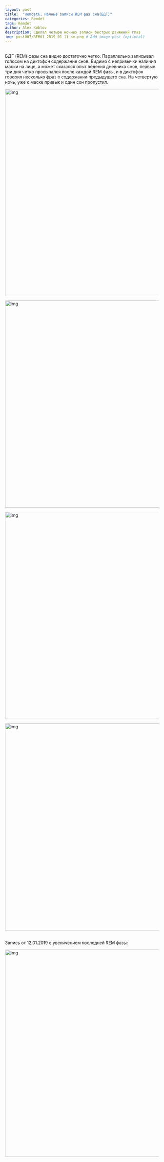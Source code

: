 ```yaml
---
layout: post
title:  "Remdet6, Начные записи REM фаз сна(БДГ)"
categories: Remdet
tags: Remdet
author: Alex Koblov
description: Сделал четыре ночных записи быстрых движений глаз
img: post007/REM01_2019_01_11_sm.png # Add image post (optional)
---
```


<p><br>БДГ (REM) фазы сна видно достаточно четко. Параллельно записывал голосом на диктофон содержание снов. Видимо с непривычки наличия маски на лице, 
а может сказался опыт ведения дневника снов, первые три дня четко просыпался после каждой REM фазы, и в диктофон говорил несколько фраз о содержании 
предыдущего сна. На четвертую ночь, уже к маске привык и один сон пропустил.</p>
<p><a  href="{{ site.baseurl }}/assets/images/post007/REM01_2019_01_11.png" class="highslide" onclick="return hs.expand(this)">
   <img src="{{ site.baseurl }}/assets/images/post007/REM01_2019_01_11_sm.png" alt="img" width="677" /></a></p>
<p><a  href="{{ site.baseurl }}/assets/images/post007/REM02_2019_01_12.png" class="highslide" onclick="return hs.expand(this)">
   <img src="{{ site.baseurl }}/assets/images/post007/REM02_2019_01_12_sm.png" alt="img" width="677" /></a></p>
<p><a  href="{{ site.baseurl }}/assets/images/post007/REM03_2019_01_13.png" class="highslide" onclick="return hs.expand(this)">
   <img src="{{ site.baseurl }}/assets/images/post007/REM03_2019_01_13_sm.png" alt="img" width="677" /></a></p>
<p><a  href="{{ site.baseurl }}/assets/images/post007/REM04_2019_01_14.png" class="highslide" onclick="return hs.expand(this)">
   <img src="{{ site.baseurl }}/assets/images/post007/REM04_2019_01_14_sm.png" alt="img" width="677" /></a></p>   
<p><br>Запись от 12.01.2019 с увеличением последней REM фазы:</p>
<p><img src="{{ site.baseurl }}/assets/images/post007/REM02_2019_01_12_zoom.gif" alt="img" width="677"></p>

